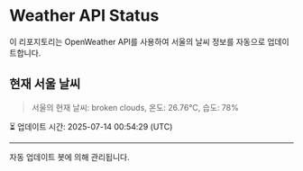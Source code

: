 
# Weather API Status

이 리포지토리는 OpenWeather API를 사용하여 서울의 날씨 정보를 자동으로 업데이트합니다.

## 현재 서울 날씨
> 서울의 현재 날씨: broken clouds, 온도: 26.76°C, 습도: 78%

⏳ 업데이트 시간: 2025-07-14 00:54:29 (UTC)

---
자동 업데이트 봇에 의해 관리됩니다.
